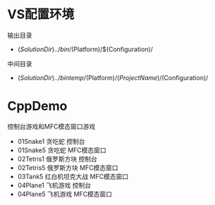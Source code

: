 # VS配置环境

输出目录

- $(SolutionDir)../bin/$(Platform)/$(Configuration)/

中间目录

- $(SolutionDir)../bintemp/$(Platform)/$(ProjectName)/$(Configuration)/

# CppDemo

控制台游戏和MFC模态窗口游戏

- 01Snake1 贪吃蛇 控制台
- 01Snake5 贪吃蛇 MFC模态窗口
- 02Tetris1 俄罗斯方块 控制台
- 02Tetris5 俄罗斯方块 MFC模态窗口
- 03Tank5 红白机坦克大战 MFC模态窗口
- 04Plane1 飞机游戏 控制台
- 04Plane5 飞机游戏 MFC模态窗口




















